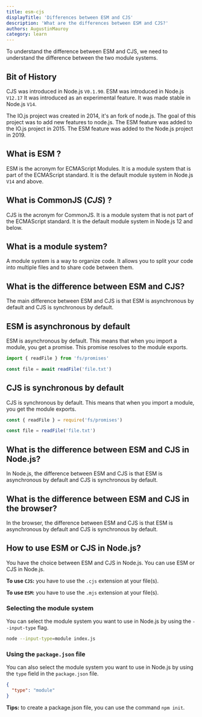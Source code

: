 ```yaml
---
title: esm-cjs
displayTitle: 'Differences between ESM and CJS'
description: 'What are the differences between ESM and CJS?'
authors: AugustinMauroy
category: learn
---
```


To understand the difference between ESM and CJS, we need to understand the difference between the two module systems.

## Bit of History

CJS was introduced in Node.js `V0.1.90`. ESM was introduced in Node.js `V12.17` It was introduced as an experimental feature. It was made stable in Node.js `V14`.

The IO.js project was created in 2014, it's an fork of node.js. The goal of this project was to add new features to node.js. The ESM feature was added to the IO.js project in 2015. The ESM feature was added to the Node.js project in 2019.

## What is ESM ?

ESM is the acronym for ECMAScript Modules. It is a module system that is part of the ECMAScript standard. It is the default module system in Node.js `V14` and above.

## What is CommonJS (_CJS_) ?

CJS is the acronym for CommonJS. It is a module system that is not part of the ECMAScript standard. It is the default module system in Node.js 12 and below.

## What is a module system?

A module system is a way to organize code. It allows you to split your code into multiple files and to share code between them.

## What is the difference between ESM and CJS?

The main difference between ESM and CJS is that ESM is asynchronous by default and CJS is synchronous by default.

## ESM is asynchronous by default

ESM is asynchronous by default. This means that when you import a module, you get a promise. This promise resolves to the module exports.

```js
import { readFile } from 'fs/promises'

const file = await readFile('file.txt')
```

## CJS is synchronous by default

CJS is synchronous by default. This means that when you import a module, you get the module exports.

```js
const { readFile } = require('fs/promises')

const file = readFile('file.txt')
```

## What is the difference between ESM and CJS in Node.js?

In Node.js, the difference between ESM and CJS is that ESM is asynchronous by default and CJS is synchronous by default.

## What is the difference between ESM and CJS in the browser?

In the browser, the difference between ESM and CJS is that ESM is asynchronous by default and CJS is synchronous by default.

## How to use ESM or CJS in Node.js?

You have the choice between ESM and CJS in Node.js. You can use ESM or CJS in Node.js.

**To use `CJS`:** you have to use the `.cjs` extension at your file(s).

**To use `ESM`:** you have to use the `.mjs` extension at your file(s).

### Selecting the module system

You can select the module system you want to use in Node.js by using the `--input-type` flag.

```bash
node --input-type=module index.js
```

### Using the `package.json` file

You can also select the module system you want to use in Node.js by using the `type` field in the `package.json` file.

```json
{
  "type": "module"
}
```

**Tips:** to create a package.json file, you can use the command `npm init`.
